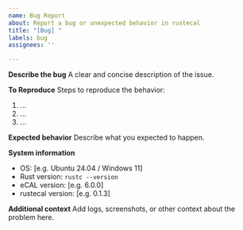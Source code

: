 ```yaml
---
name: Bug Report
about: Report a bug or unexpected behavior in rustecal
title: "[Bug] "
labels: bug
assignees: ''

---
```


**Describe the bug**
A clear and concise description of the issue.

**To Reproduce**
Steps to reproduce the behavior:
1. ...
2. ...
3. ...

**Expected behavior**
Describe what you expected to happen.

**System information**
- OS: [e.g. Ubuntu 24.04 / Windows 11]
- Rust version: `rustc --version`
- eCAL version: [e.g. 6.0.0]
- rustecal version: [e.g. 0.1.3]

**Additional context**
Add logs, screenshots, or other context about the problem here.

